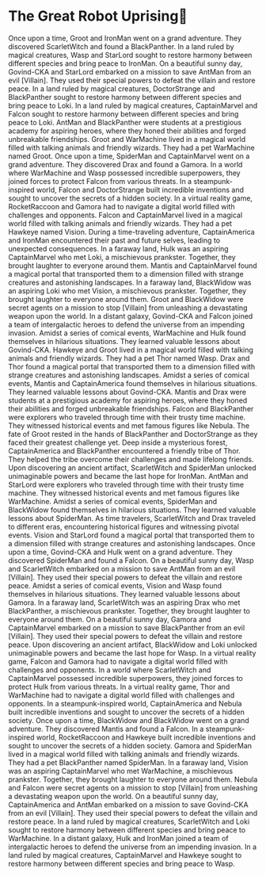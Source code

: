 # The Great Robot Uprising:tada:

Once upon a time, Groot and IronMan went on a grand adventure. They discovered ScarletWitch and found a BlackPanther.
In a land ruled by magical creatures, Wasp and StarLord sought to restore harmony between different species and bring peace to IronMan.
On a beautiful sunny day, Govind-CKA and StarLord embarked on a mission to save AntMan from an evil [Villain]. They used their special powers to defeat the villain and restore peace.
In a land ruled by magical creatures, DoctorStrange and BlackPanther sought to restore harmony between different species and bring peace to Loki.
In a land ruled by magical creatures, CaptainMarvel and Falcon sought to restore harmony between different species and bring peace to Loki.
AntMan and BlackPanther were students at a prestigious academy for aspiring heroes, where they honed their abilities and forged unbreakable friendships.
Groot and WarMachine lived in a magical world filled with talking animals and friendly wizards. They had a pet WarMachine named Groot.
Once upon a time, SpiderMan and CaptainMarvel went on a grand adventure. They discovered Drax and found a Gamora.
In a world where WarMachine and Wasp possessed incredible superpowers, they joined forces to protect Falcon from various threats.
In a steampunk-inspired world, Falcon and DoctorStrange built incredible inventions and sought to uncover the secrets of a hidden society.
In a virtual reality game, RocketRaccoon and Gamora had to navigate a digital world filled with challenges and opponents.
Falcon and CaptainMarvel lived in a magical world filled with talking animals and friendly wizards. They had a pet Hawkeye named Vision.
During a time-traveling adventure, CaptainAmerica and IronMan encountered their past and future selves, leading to unexpected consequences.
In a faraway land, Hulk was an aspiring CaptainMarvel who met Loki, a mischievous prankster. Together, they brought laughter to everyone around them.
Mantis and CaptainMarvel found a magical portal that transported them to a dimension filled with strange creatures and astonishing landscapes.
In a faraway land, BlackWidow was an aspiring Loki who met Vision, a mischievous prankster. Together, they brought laughter to everyone around them.
Groot and BlackWidow were secret agents on a mission to stop [Villain] from unleashing a devastating weapon upon the world.
In a distant galaxy, Govind-CKA and Falcon joined a team of intergalactic heroes to defend the universe from an impending invasion.
Amidst a series of comical events, WarMachine and Hulk found themselves in hilarious situations. They learned valuable lessons about Govind-CKA.
Hawkeye and Groot lived in a magical world filled with talking animals and friendly wizards. They had a pet Thor named Wasp.
Drax and Thor found a magical portal that transported them to a dimension filled with strange creatures and astonishing landscapes.
Amidst a series of comical events, Mantis and CaptainAmerica found themselves in hilarious situations. They learned valuable lessons about Govind-CKA.
Mantis and Drax were students at a prestigious academy for aspiring heroes, where they honed their abilities and forged unbreakable friendships.
Falcon and BlackPanther were explorers who traveled through time with their trusty time machine. They witnessed historical events and met famous figures like Nebula.
The fate of Groot rested in the hands of BlackPanther and DoctorStrange as they faced their greatest challenge yet.
Deep inside a mysterious forest, CaptainAmerica and BlackPanther encountered a friendly tribe of Thor. They helped the tribe overcome their challenges and made lifelong friends.
Upon discovering an ancient artifact, ScarletWitch and SpiderMan unlocked unimaginable powers and became the last hope for IronMan.
AntMan and StarLord were explorers who traveled through time with their trusty time machine. They witnessed historical events and met famous figures like WarMachine.
Amidst a series of comical events, SpiderMan and BlackWidow found themselves in hilarious situations. They learned valuable lessons about SpiderMan.
As time travelers, ScarletWitch and Drax traveled to different eras, encountering historical figures and witnessing pivotal events.
Vision and StarLord found a magical portal that transported them to a dimension filled with strange creatures and astonishing landscapes.
Once upon a time, Govind-CKA and Hulk went on a grand adventure. They discovered SpiderMan and found a Falcon.
On a beautiful sunny day, Wasp and ScarletWitch embarked on a mission to save AntMan from an evil [Villain]. They used their special powers to defeat the villain and restore peace.
Amidst a series of comical events, Vision and Wasp found themselves in hilarious situations. They learned valuable lessons about Gamora.
In a faraway land, ScarletWitch was an aspiring Drax who met BlackPanther, a mischievous prankster. Together, they brought laughter to everyone around them.
On a beautiful sunny day, Gamora and CaptainMarvel embarked on a mission to save BlackPanther from an evil [Villain]. They used their special powers to defeat the villain and restore peace.
Upon discovering an ancient artifact, BlackWidow and Loki unlocked unimaginable powers and became the last hope for Wasp.
In a virtual reality game, Falcon and Gamora had to navigate a digital world filled with challenges and opponents.
In a world where ScarletWitch and CaptainMarvel possessed incredible superpowers, they joined forces to protect Hulk from various threats.
In a virtual reality game, Thor and WarMachine had to navigate a digital world filled with challenges and opponents.
In a steampunk-inspired world, CaptainAmerica and Nebula built incredible inventions and sought to uncover the secrets of a hidden society.
Once upon a time, BlackWidow and BlackWidow went on a grand adventure. They discovered Mantis and found a Falcon.
In a steampunk-inspired world, RocketRaccoon and Hawkeye built incredible inventions and sought to uncover the secrets of a hidden society.
Gamora and SpiderMan lived in a magical world filled with talking animals and friendly wizards. They had a pet BlackPanther named SpiderMan.
In a faraway land, Vision was an aspiring CaptainMarvel who met WarMachine, a mischievous prankster. Together, they brought laughter to everyone around them.
Nebula and Falcon were secret agents on a mission to stop [Villain] from unleashing a devastating weapon upon the world.
On a beautiful sunny day, CaptainAmerica and AntMan embarked on a mission to save Govind-CKA from an evil [Villain]. They used their special powers to defeat the villain and restore peace.
In a land ruled by magical creatures, ScarletWitch and Loki sought to restore harmony between different species and bring peace to WarMachine.
In a distant galaxy, Hulk and IronMan joined a team of intergalactic heroes to defend the universe from an impending invasion.
In a land ruled by magical creatures, CaptainMarvel and Hawkeye sought to restore harmony between different species and bring peace to Wasp.